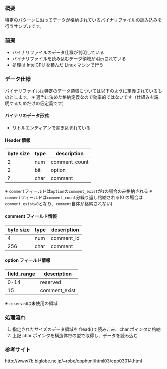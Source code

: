 ### 概要

特定のパターンに沿ってデータが格納されているバイナリファイルの読み込みを行うサンプルです。

### 前提

- バイナリファイルのデータ仕様が判明している
- バイナリファイルを読み込むデータ領域が明示されている
- 処理は IntelCPU を積んだ Linux マシンで行う

### データ仕様

バイナリファイルは特定のデータ領域については以下のように定義されているものとします。
※ 適当に決めた格納定義なので効率的ではないです（仕組みを説明するためだけの仮定義です）

#### バイナリのデータ形式

- リトルエンディアンで書き込まれている

#### Header 情報

| byte size | type | description   |
| --------- | ---- | ------------- |
| 2         | num  | comment_count |
| 2         | bit  | option        |
| ?         | char | comment       |

※ `comment`フィールドは`option`の`comment_exist`が`1`の場合のみ格納される
※ `comment`フィールドは`comment_count`分繰り返し格納される(0 の場合は`comment_exist=0`となり、`comment`自体が格納されない)

#### comment フィールド情報

| byte size | type | description |
| --------- | ---- | ----------- |
| 4         | num  | comment_id  |
| 256       | char | comment     |

#### option フィールド情報

| field_range | description   |
| ----------- | ------------- |
| 0-14        | reserved      |
| 15          | comment_exist |

※ `reserved`は未使用の領域

### 処理流れ

1. 指定されたサイズのデータ領域を fread()で読みこみ、char ポインタに格納
2. 上記 char ポインタを構造体毎の型で取得し、データを読み込む

### 参考サイト

http://www7b.biglobe.ne.jp/~robe/cpphtml/html03/cpp03014.html
